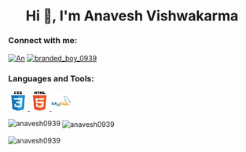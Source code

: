 
<h1 align="center">Hi 👋, I'm Anavesh Vishwakarma</h1>


<h3 align="left">Connect with me:</h3>
<p align="left">
<a href="https://fb.com/vivek yadav" target="blank"><img align="center" src="https://raw.githubusercontent.com/rahuldkjain/github-profile-readme-generator/master/src/images/icons/Social/facebook.svg" alt="An" height=Anavesh Viswakarma"30" width="40" /></a>
<a href="https://instagram.com/branded_boy_0939" target="blank"><img align="center" src="https://raw.githubusercontent.com/rahuldkjain/github-profile-readme-generator/master/src/images/icons/Social/instagram.svg" alt="branded_boy_0939" height="30" width="40" /></a>
</p>

<h3 align="left">Languages and Tools:</h3>
<p align="left"> <a href="https://www.w3schools.com/css/" target="_blank" rel="noreferrer"> <img src="https://raw.githubusercontent.com/devicons/devicon/master/icons/css3/css3-original-wordmark.svg" alt="css3" width="40" height="40"/> </a> <a href="https://www.w3.org/html/" target="_blank" rel="noreferrer"> <img src="https://raw.githubusercontent.com/devicons/devicon/master/icons/html5/html5-original-wordmark.svg" alt="html5" width="40" height="40"/> </a> <a href="https://www.mysql.com/" target="_blank" rel="noreferrer"> <img src="https://raw.githubusercontent.com/devicons/devicon/master/icons/mysql/mysql-original-wordmark.svg" alt="mysql" width="40" height="40"/> </a> </p>

<p><img align="left" src="https://github-readme-stats.vercel.app/api/top-langs?username=anavesh0939&show_icons=true&locale=en&layout=compact" alt="anavesh0939" /></p>

<p>&nbsp;<img align="center" src="https://github-readme-stats.vercel.app/api?username=anavesh0939&show_icons=true&locale=en" alt="anavesh0939" /></p>

<p><img align="center" src="https://github-readme-streak-stats.herokuapp.com/?user=anavesh0939&" alt="anavesh0939" /></p>

